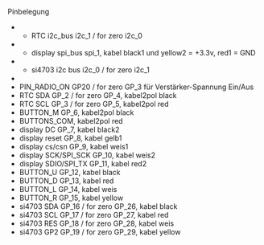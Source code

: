 Pinbelegung
* * RTC  i2c_bus i2c_1 / for zero i2c_0
 * * display spi_bus spi_1, kabel black1 und yellow2 = +3.3v, red1 = GND
 * * si4703 i2c bus i2c_0 / for zero i2c_1
 *
 * PIN_RADIO_ON GP20 / for zero GP_3 für Verstärker-Spannung Ein/Aus
 * RTC SDA GP_2 / for zero GP_4, kabel2pol black
 * RTC SCL GP_3 / for zero GP_5, kabel2pol red
 * BUTTON_M GP_6, kabel2pol black
 * BUTTONS_COM, kabel2pol red
 * display DC GP_7, kabel black2
 * display reset GP_8, kabel gelb1
 * display cs/csn GP_9, kabel weis1
 * display SCK/SPI_SCK GP_10, kabel weis2
 * display SDIO/SPI_TX GP_11, kabel red2
 * BUTTON_U GP_12, kabel black
 * BUTTON_D GP_13, kabel red
 * BUTTON_L GP_14, kabel weis
 * BUTTON_R GP_15, kabel yellow
 * si4703 SDA GP_16 / for zero GP_26, kabel black
 * si4703 SCL GP_17 / for zero GP_27, kabel red
 * si4703 RES GP_18 / for zero GP_28, kabel weis
 * si4703 GP2 GP_19 / for zero GP_29, kabel yellow
